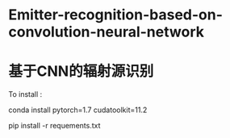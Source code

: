 # Emitter-recognition-based-on-convolution-neural-network
# 基于CNN的辐射源识别

To install :

conda install pytorch=1.7 cudatoolkit=11.2

pip install -r requements.txt